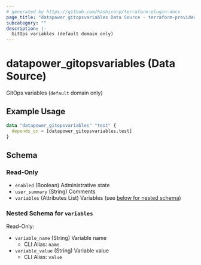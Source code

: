 ```yaml
---
# generated by https://github.com/hashicorp/terraform-plugin-docs
page_title: "datapower_gitopsvariables Data Source - terraform-provider-datapower"
subcategory: ""
description: |-
  GitOps variables (default domain only)
---
```


# datapower_gitopsvariables (Data Source)

GitOps variables (`default` domain only)

## Example Usage

```terraform
data "datapower_gitopsvariables" "test" {
  depends_on = [datapower_gitopsvariables.test]
}
```

<!-- schema generated by tfplugindocs -->
## Schema

### Read-Only

- `enabled` (Boolean) Administrative state
- `user_summary` (String) Comments
- `variables` (Attributes List) Variables (see [below for nested schema](#nestedatt--variables))

<a id="nestedatt--variables"></a>
### Nested Schema for `variables`

Read-Only:

- `variable_name` (String) Variable name
  - CLI Alias: `name`
- `variable_value` (String) Variable value
  - CLI Alias: `value`
